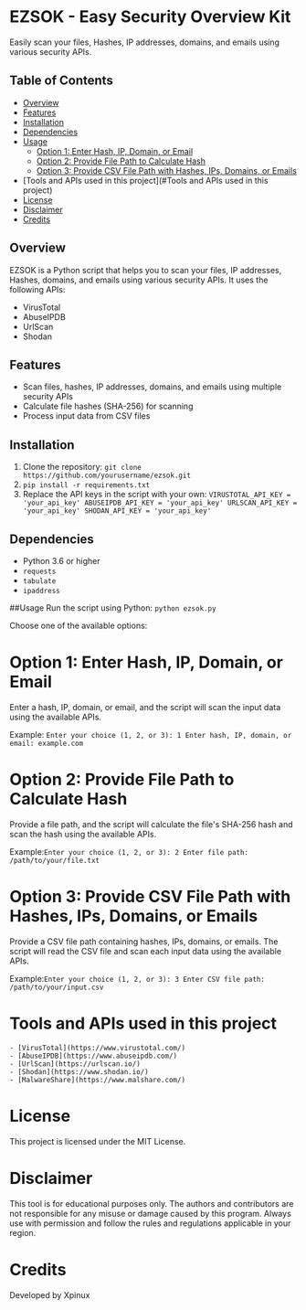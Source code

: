 # EZSOK - Easy Security Overview Kit

Easily scan your files, Hashes, IP addresses, domains, and emails using various security APIs.

## Table of Contents

- [Overview](#overview)
- [Features](#Features)
- [Installation](#installation)
- [Dependencies](#Dependencies)
- [Usage](#usage)
    - [Option 1: Enter Hash, IP, Domain, or Email](#option-1-enter-hash-ip-domain-or-email)
    - [Option 2: Provide File Path to Calculate Hash](#option-2-provide-file-path-to-calculate-hash)
    - [Option 3: Provide CSV File Path with Hashes, IPs, Domains, or Emails](#option-3-provide-csv-file-path-with-hashes-ips-domains-or-emails)
- [Tools and APIs used in this project](#Tools and APIs used in this project)
- [License](#License)
- [Disclaimer](#Disclaimer)
- [Credits](#credits)

## Overview

EZSOK is a Python script that helps you to scan your files, IP addresses, Hashes, domains, and emails using various security APIs. It uses the following APIs:

- VirusTotal
- AbuseIPDB
- UrlScan
- Shodan

## Features

- Scan files, hashes, IP addresses, domains, and emails using multiple security APIs
- Calculate file hashes (SHA-256) for scanning
- Process input data from CSV files

## Installation

1. Clone the repository:
`git clone https://github.com/yourusername/ezsok.git`
2. `pip install -r requirements.txt`
3. Replace the API keys in the script with your own:
`VIRUSTOTAL_API_KEY = 'your_api_key'
ABUSEIPDB_API_KEY = 'your_api_key'
URLSCAN_API_KEY = 'your_api_key'
SHODAN_API_KEY = 'your_api_key'
`
## Dependencies

- Python 3.6 or higher
- `requests`
- `tabulate`
- `ipaddress`

##Usage
Run the script using Python:
`python ezsok.py`

Choose one of the available options:

# Option 1: Enter Hash, IP, Domain, or Email
Enter a hash, IP, domain, or email, and the script will scan the input data using the available APIs.

Example: `Enter your choice (1, 2, or 3): 1
Enter hash, IP, domain, or email: example.com`

# Option 2: Provide File Path to Calculate Hash
Provide a file path, and the script will calculate the file's SHA-256 hash and scan the hash using the available APIs.

Example:`Enter your choice (1, 2, or 3): 2
Enter file path: /path/to/your/file.txt`

# Option 3: Provide CSV File Path with Hashes, IPs, Domains, or Emails
Provide a CSV file path containing hashes, IPs, domains, or emails. The script will read the CSV file and scan each input data using the available APIs.

Example:`Enter your choice (1, 2, or 3): 3
Enter CSV file path: /path/to/your/input.csv`

# Tools and APIs used in this project
    - [VirusTotal](https://www.virustotal.com/)
    - [AbuseIPDB](https://www.abuseipdb.com/)
    - [UrlScan](https://urlscan.io/)
    - [Shodan](https://www.shodan.io/)
    - [MalwareShare](https://www.malshare.com/)

# License

This project is licensed under the MIT License.

# Disclaimer

This tool is for educational purposes only. The authors and contributors are not responsible for any misuse or damage caused by this program. Always use with permission and follow the rules and regulations applicable in your region.

# Credits
Developed by Xpinux
